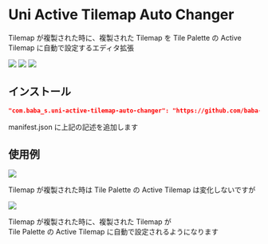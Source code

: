 # Uni Active Tilemap Auto Changer

Tilemap が複製された時に、複製された Tilemap を Tile Palette の Active Tilemap に自動で設定するエディタ拡張

![](https://img.shields.io/badge/Unity-2018.4%2B-red.svg)
![](https://img.shields.io/badge/.NET-4.x-orange.svg)
[![](https://img.shields.io/github/license/baba-s/uni-active-tilemap-auto-changer.svg)](https://github.com/baba-s/uni-active-tilemap-auto-changer/blob/master/LICENSE)

## インストール

```json
"com.baba_s.uni-active-tilemap-auto-changer": "https://github.com/baba-s/uni-active-tilemap-auto-changer.git",
```

manifest.json に上記の記述を追加します  

## 使用例

![](https://cdn-ak.f.st-hatena.com/images/fotolife/b/baba_s/20190928/20190928140413.gif)

Tilemap が複製された時は Tile Palette の Active Tilemap は変化しないですが  

![](https://cdn-ak.f.st-hatena.com/images/fotolife/b/baba_s/20190928/20190928140456.gif)

Tilemap が複製された時に、複製された Tilemap が  
Tile Palette の Active Tilemap に自動で設定されるようになります  